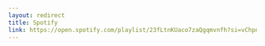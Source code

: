 ```yaml
---
layout: redirect
title: Spotify
link: https://open.spotify.com/playlist/23fLtnKUaco7zaQgqmvnfh?si=vChpnJuGQbyD_9kVHCeMwA
---
```


